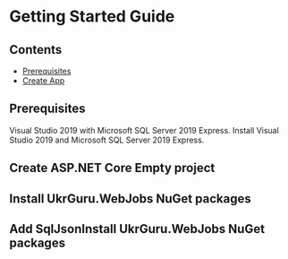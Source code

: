 # Getting Started Guide

## Contents
* [Prerequisites](#prerequisites)
* [Create App](#prerequisites)

## Prerequisites
Visual Studio 2019 with Microsoft SQL Server 2019 Express. Install Visual Studio 2019 and Microsoft SQL Server 2019 Express.

## Create ASP.NET Core Empty project

## Install UkrGuru.WebJobs NuGet packages

## Add SqlJsonInstall UkrGuru.WebJobs NuGet packages